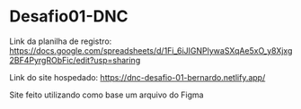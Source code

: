 # Desafio01-DNC
 
Link da planilha de registro: https://docs.google.com/spreadsheets/d/1Fi_6iJIGNPlywaSXqAe5xO_y8Xjxg2BF4PyrgRObFic/edit?usp=sharing

Link do site hospedado: https://dnc-desafio-01-bernardo.netlify.app/

Site feito utilizando como base um arquivo do Figma
